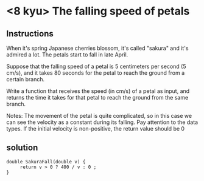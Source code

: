 # <8 kyu> The falling speed of petals

## Instructions

When it's spring Japanese cherries blossom, it's called "sakura" and it's admired a lot. The petals start to fall in late April.

Suppose that the falling speed of a petal is 5 centimeters per second (5 cm/s), and it takes 80 seconds for the petal to reach the ground from a certain branch.

Write a function that receives the speed (in cm/s) of a petal as input, and returns the time it takes for that petal to reach the ground from the same branch.

Notes:
The movement of the petal is quite complicated, so in this case we can see the velocity as a constant during its falling.
Pay attention to the data types.
If the initial velocity is non-positive, the return value should be 0

## solution

```
double SakuraFall(double v) {
     return v > 0 ? 400 / v : 0 ;
}
```
